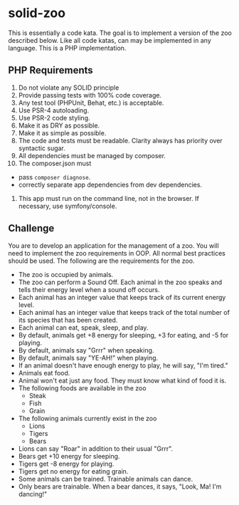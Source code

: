 # solid-zoo
This is essentially a code kata. The goal is to implement a version of the zoo described below. Like all code katas, can may be implemented in any language. This is a PHP implementation.

## PHP Requirements
1. Do not violate any SOLID principle
1. Provide passing tests with 100% code coverage.
1. Any test tool (PHPUnit, Behat, etc.) is acceptable.
1. Use PSR-4 autoloading.
1. Use PSR-2 code styling.
1. Make it as DRY as possible.
1. Make it as simple as possible.
1. The code and tests must be readable. Clarity always has priority over syntactic sugar.
1. All dependencies must be managed by composer.
1. The composer.json must
  * pass ````composer diagnose````.
  * correctly separate app dependencies from dev dependencies.
1. This app must run on the command line, not in the browser. If necessary, use symfony/console.

## Challenge
You are to develop an application for the management of a zoo. You will need to implement the zoo requirements in OOP. All normal best practices should be used. The following are the requirements for the zoo. 

* The zoo is occupied by animals.
* The zoo can perform a Sound Off. Each animal in the zoo speaks and tells their energy level when a sound off occurs.
* Each animal has an integer value that keeps track of its current energy level.
* Each animal has an integer value that keeps track of the total number of its species that has been created.
* Each animal can eat, speak, sleep, and play.
* By default, animals get +8 energy for sleeping, +3 for eating, and -5 for playing.
* By default, animals say "Grrr" when speaking.
* By default, animals say "YE-AH!" when playing.
* If an animal doesn't have enough energy to play, he will say, "I'm tired."
* Animals eat food.
* Animal won't eat just any food. They must know what kind of food it is.
* The following foods are available in the zoo
  + Steak
  + Fish
  + Grain
* The following animals currently exist in the zoo
  + Lions
  + Tigers
  + Bears
* Lions can say "Roar" in addition to their usual "Grrr".
* Bears get +10 energy for sleeping.
* Tigers get -8 energy for playing.
* Tigers get no energy for eating grain.
* Some animals can be trained. Trainable animals can dance.
* Only bears are trainable. When a bear dances, it says, "Look, Ma! I'm dancing!"

